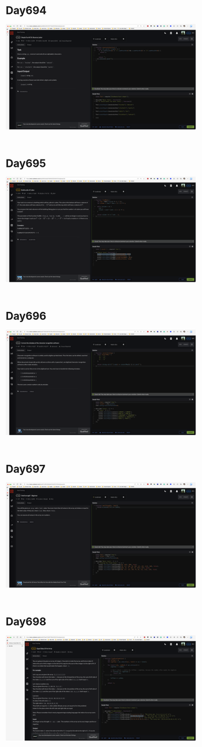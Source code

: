# Day694

![day694](2306img.assets/day694.png)

&nbsp;

# Day695

![day695](2306img.assets/day695.png)

&nbsp;

# Day696

![day696](2306img.assets/day696.png)

&nbsp;

# Day697

![day697](2306img.assets/day697.png)

&nbsp;

# Day698

![day698](2306img.assets/day698.png)